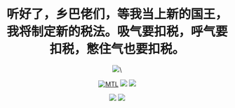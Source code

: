 <div id="title" align=center>
  
  # 听好了，乡巴佬们，等我当上新的国王，我将制定新的税法。吸气要扣税，呼气要扣税，憋住气也要扣税。
  
![](https://readme-typing-svg.demolab.com?font=Segoe+Script&pause=1000&width=435&lines=neverforward&center=true&size=27)\

 [![MTL](https://img.shields.io/badge/%E9%A1%B9%E7%9B%AE-MTL-yello)](https://github.com/neverforward/MTL)
 ![](https://img.shields.io/badge/爱好-吃屎-orange)
 ![](https://img.shields.io/badge/%E5%96%9C%E6%AC%A2-%E6%8B%89%E5%B1%8E-red)
  
 [![](https://github-readme-stats.vercel.app/api?username=neverforward&show_icons=true&theme=tokyonight)](https://github.com/neverforward/)
 [![](https://github-readme-stats.vercel.app/api/top-langs/?username=neverforward&layout=compact&langs_count=6&text_color=000&icon_color=fff&theme=tokyonight)](https://github.com/neverforward/)

</div>
